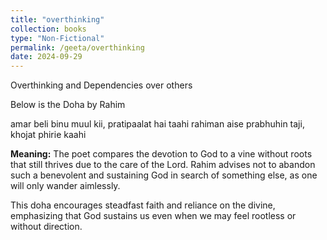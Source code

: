 ```yaml
---
title: "overthinking"
collection: books
type: "Non-Fictional"
permalink: /geeta/overthinking
date: 2024-09-29
---
```


Overthinking and Dependencies over others

Below is the Doha by Rahim

amar beli binu muul kii, pratipaalat hai taahi
rahiman aise prabhuhin taji, khojat phirie kaahi

**Meaning:** The poet compares the devotion to God to a vine without roots that still thrives due to the care of the Lord. Rahim advises not to abandon such a benevolent and sustaining God in search of something else, as one will only wander aimlessly.

This doha encourages steadfast faith and reliance on the divine, emphasizing that God sustains us even when we may feel rootless or without direction.

